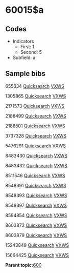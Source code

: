 # 60015$a

## Codes

-   Indicators
    -   First: 1
    -   Second: 5
-   Subfield: a

## Sample bibs

655634 [Quicksearch](https://search.library.yale.edu/catalog/655634) [VXWS](http://prodorbis.library.yale.edu:7014/vxws/GetHoldingsService?bibId=655634)

1305865 [Quicksearch](https://search.library.yale.edu/catalog/1305865) [VXWS](http://prodorbis.library.yale.edu:7014/vxws/GetHoldingsService?bibId=1305865)

2171573 [Quicksearch](https://search.library.yale.edu/catalog/2171573) [VXWS](http://prodorbis.library.yale.edu:7014/vxws/GetHoldingsService?bibId=2171573)

2188499 [Quicksearch](https://search.library.yale.edu/catalog/2188499) [VXWS](http://prodorbis.library.yale.edu:7014/vxws/GetHoldingsService?bibId=2188499)

2188501 [Quicksearch](https://search.library.yale.edu/catalog/2188501) [VXWS](http://prodorbis.library.yale.edu:7014/vxws/GetHoldingsService?bibId=2188501)

3737328 [Quicksearch](https://search.library.yale.edu/catalog/3737328) [VXWS](http://prodorbis.library.yale.edu:7014/vxws/GetHoldingsService?bibId=3737328)

5476291 [Quicksearch](https://search.library.yale.edu/catalog/5476291) [VXWS](http://prodorbis.library.yale.edu:7014/vxws/GetHoldingsService?bibId=5476291)

8483430 [Quicksearch](https://search.library.yale.edu/catalog/8483430) [VXWS](http://prodorbis.library.yale.edu:7014/vxws/GetHoldingsService?bibId=8483430)

8483432 [Quicksearch](https://search.library.yale.edu/catalog/8483432) [VXWS](http://prodorbis.library.yale.edu:7014/vxws/GetHoldingsService?bibId=8483432)

8511546 [Quicksearch](https://search.library.yale.edu/catalog/8511546) [VXWS](http://prodorbis.library.yale.edu:7014/vxws/GetHoldingsService?bibId=8511546)

8548391 [Quicksearch](https://search.library.yale.edu/catalog/8548391) [VXWS](http://prodorbis.library.yale.edu:7014/vxws/GetHoldingsService?bibId=8548391)

8548393 [Quicksearch](https://search.library.yale.edu/catalog/8548393) [VXWS](http://prodorbis.library.yale.edu:7014/vxws/GetHoldingsService?bibId=8548393)

8548397 [Quicksearch](https://search.library.yale.edu/catalog/8548397) [VXWS](http://prodorbis.library.yale.edu:7014/vxws/GetHoldingsService?bibId=8548397)

8594854 [Quicksearch](https://search.library.yale.edu/catalog/8594854) [VXWS](http://prodorbis.library.yale.edu:7014/vxws/GetHoldingsService?bibId=8594854)

8603872 [Quicksearch](https://search.library.yale.edu/catalog/8603872) [VXWS](http://prodorbis.library.yale.edu:7014/vxws/GetHoldingsService?bibId=8603872)

8603879 [Quicksearch](https://search.library.yale.edu/catalog/8603879) [VXWS](http://prodorbis.library.yale.edu:7014/vxws/GetHoldingsService?bibId=8603879)

15243849 [Quicksearch](https://search.library.yale.edu/catalog/15243849) [VXWS](http://prodorbis.library.yale.edu:7014/vxws/GetHoldingsService?bibId=15243849)

15664425 [Quicksearch](https://search.library.yale.edu/catalog/15664425) [VXWS](http://prodorbis.library.yale.edu:7014/vxws/GetHoldingsService?bibId=15664425)

**Parent topic:**[600](../../tags/600/600.md)

